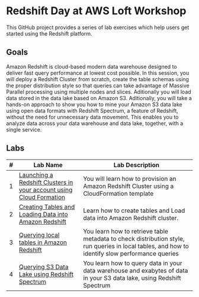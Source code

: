 # Redshift Day at AWS Loft Workshop
This GitHub project provides a series of lab exercises which help users get started using the Redshift platform.

## Goals
Amazon Redshift is cloud-based modern data warehouse designed to deliver fast query performance at lowest cost possible. In this session, you will deploy a Redshift Cluster from scratch, create the table schemas using the proper distribution style so that queries can take advantage of Massive Parallel processing using multiple nodes and slices. Aditionally you will load data stored in the data lake based on Amazon S3. Aditionally, you will take a hands-on approach to show you how to mine your Amazon S3 data lake using open data formats with Redshift Spectrum, a feature of Redshift, without the need for unnecessary data movement. This enables you to analyze data across your data warehouse and data lake, together, with a single service.

## Labs
|# |Lab Name |Lab Description |
|---- |---- | ----|
|1 |[Launching a Redshift Clusters in your account using Cloud Formation](Lab1/README.md) | You will learn how to provision an Amazon Redshift Cluster using a CloudFormation template|
|2 |[Creating Tables and Loading Data into Amazon Redshift](Lab2/README.md) |Learn how to create tables and Load data into Amazon Redshift cluster.|
|3 |[Querying local tables in Amazon Redshift](Lab3/README.md) |You learn how to retrieve table metadata to check distribution style, run queries in local tables, and how to identify slow performance queries|
|4 |[Querying S3 Data Lake using Redshift Spectrum](lab4/README.md) | You learn how to query data in your data warehouse and exabytes of data in your S3 data lake, using Redshift Spectrum |

